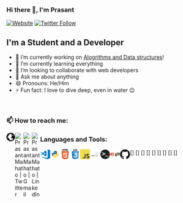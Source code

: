 ### Hi there 👋, I'm Prasant
[![Website](https://img.shields.io/website?label=prasantmahato.github.io&style=for-the-badge&url=https%3A%2F%2Fcodestackr.com)](https://prasantmahato.github.io/)
[![Twitter Follow](https://img.shields.io/twitter/follow/prasant__mahato?color=1DA1F2&logo=twitter&style=for-the-badge)](https://twitter.com/prasant__mahato)

## I'm a Student and a Developer

- 🔭 I’m currently working on [Alogrithms and Data structures][repo]!
- 🌱 I’m currently learning everything
- 👯 I’m looking to collaborate with web developers
- 💬 Ask me about anything
- 😄 Pronouns: He/Him
- ⚡ Fun fact: I love to dive deep, even in water :wink: 

<br/>

### 📫 How to reach me: 

</t>[<img align="left" alt="prasantmahato.github.io" width="22px" src="https://raw.githubusercontent.com/iconic/open-iconic/master/svg/globe.svg" />][website]
</t>[<img align="left" alt="Prasant Mahato | Twitter" width="22px" src="https://cdn.jsdelivr.net/npm/simple-icons@v3/icons/twitter.svg" />][twitter]
</t>[<img align="left" alt="Prasant Mahato | Gmail" width="22px" src="https://cdn.jsdelivr.net/npm/simple-icons@v3/icons/gmail.svg" />][gmail]
</t>[<img align="left" alt="Prasant Mahato | LinkedIn" width="22px" src="https://cdn.jsdelivr.net/npm/simple-icons@v3/icons/linkedin.svg" />][linkedin]

### Languages and Tools:

[<img align="left" alt="Visual Studio Code" width="26px" src="https://raw.githubusercontent.com/github/explore/80688e429a7d4ef2fca1e82350fe8e3517d3494d/topics/visual-studio-code/visual-studio-code.png" />]
[<img align="left" alt="Python" width="26px" src="https://raw.githubusercontent.com/github/explore/80688e429a7d4ef2fca1e82350fe8e3517d3494d/topics/python/python.png" />]
[<img align="left" alt="HTML5" width="26px" src="https://raw.githubusercontent.com/github/explore/80688e429a7d4ef2fca1e82350fe8e3517d3494d/topics/html/html.png" />]
[<img align="left" alt="CSS3" width="26px" src="https://raw.githubusercontent.com/github/explore/80688e429a7d4ef2fca1e82350fe8e3517d3494d/topics/css/css.png" />]
[<img align="left" alt="JavaScript" width="26px" src="https://raw.githubusercontent.com/github/explore/80688e429a7d4ef2fca1e82350fe8e3517d3494d/topics/javascript/javascript.png" />]
[<img align="left" alt="MySQL" width="26px" src="https://raw.githubusercontent.com/github/explore/80688e429a7d4ef2fca1e82350fe8e3517d3494d/topics/mysql/mysql.png" />]
[<img align="left" alt="Terminal" width="26px" src="https://raw.githubusercontent.com/github/explore/80688e429a7d4ef2fca1e82350fe8e3517d3494d/topics/terminal/terminal.png" />]
[<img align="left" alt="Git" width="26px" src="https://raw.githubusercontent.com/github/explore/80688e429a7d4ef2fca1e82350fe8e3517d3494d/topics/git/git.png" />]
[<img align="left" alt="GitHub" width="26px" src="https://raw.githubusercontent.com/github/explore/78df643247d429f6cc873026c0622819ad797942/topics/github/github.png" />]



[repo]: https://github.com/prasantmahato/DS-ALGO-
[website]: https://prasantmahato.github.io/
[linkedin]: https://www.linkedin.com/in/prasant-mahato/
[twitter]: https://twitter.com/prasant__mahato
[gmail]: mailto:prasantmahato33@gmail.com

<br/>
